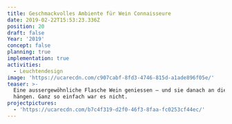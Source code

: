 ```yaml
---
title: Geschmackvolles Ambiente für Wein Connaisseure
date: 2019-02-22T15:53:23.336Z
position: 20
draft: false
Year: '2019'
concept: false
planning: true
implementation: true
activities:
  - Leuchtendesign
image: 'https://ucarecdn.com/c907cabf-8fd3-4746-815d-a1ade896f05e/'
teaser: >-
  Eine aussergewöhnliche Flasche Wein geniessen — und sie danach an die Decke
  hängen. Ganz so einfach war es nicht.
projectpictures:
  - 'https://ucarecdn.com/b7c4f319-d2f0-46f3-8faa-fc0253cf44ec/'
---
```


